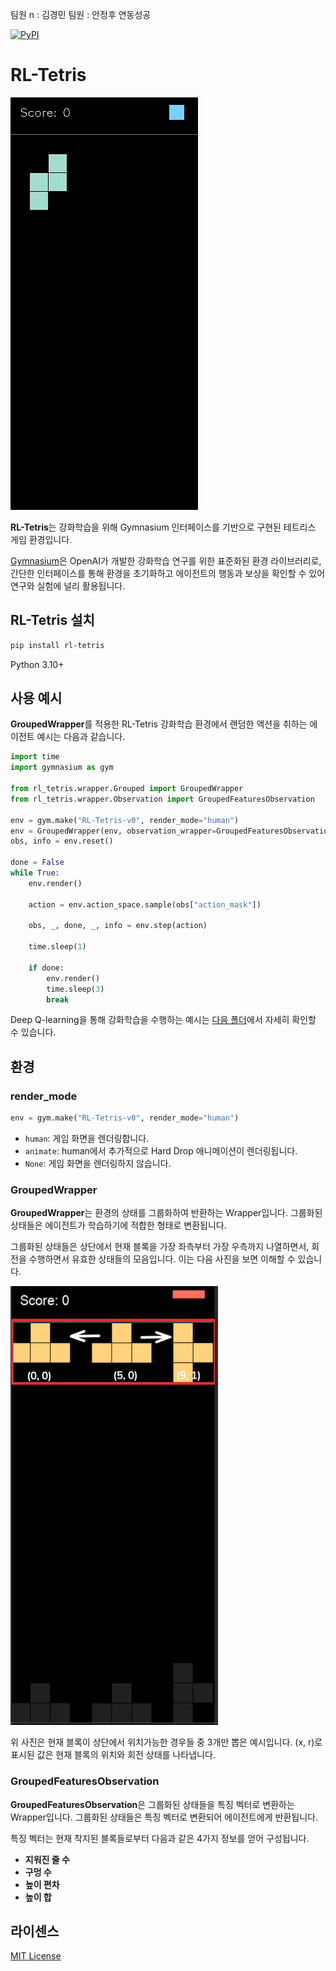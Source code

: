 팀원 n : 김경민
팀원 : 안정후 연동성공


[![PyPI](https://img.shields.io/pypi/v/rl-tetris.svg)](https://pypi.org/project/rl-tetris/)

# RL-Tetris

![demo](demo.gif)

**RL-Tetris**는 강화학습을 위해 Gymnasium 인터페이스를 기반으로 구현된 테트리스 게임 환경입니다.

[Gymnasium](https://gymnasium.farama.org/index.html)은 OpenAI가 개발한 강화학습 연구를 위한 표준화된 환경 라이브러리로, 간단한 인터페이스를 통해 환경을 초기화하고 에이전트의 행동과 보상을 확인할 수 있어 연구와 실험에 널리 활용됩니다.

## RL-Tetris 설치

```bash
pip install rl-tetris
```

Python 3.10+

## 사용 예시

**GroupedWrapper**를 적용한 RL-Tetris 강화학습 환경에서 랜덤한 액션을 취하는 에이전트 예시는 다음과 같습니다.

```python
import time
import gymnasium as gym

from rl_tetris.wrapper.Grouped import GroupedWrapper
from rl_tetris.wrapper.Observation import GroupedFeaturesObservation

env = gym.make("RL-Tetris-v0", render_mode="human")
env = GroupedWrapper(env, observation_wrapper=GroupedFeaturesObservation(env))
obs, info = env.reset()

done = False
while True:
    env.render()

    action = env.action_space.sample(obs["action_mask"])

    obs, _, done, _, info = env.step(action)

    time.sleep(1)

    if done:
        env.render()
        time.sleep(3)
        break
```

Deep Q-learning을 통해 강화학습을 수행하는 예시는 [다음 폴더](examples)에서 자세히 확인할 수 있습니다.

## 환경

### render_mode

```python
env = gym.make("RL-Tetris-v0", render_mode="human")
```

- `human`: 게임 화면을 렌더링합니다.
- `animate`: human에서 추가적으로 Hard Drop 애니메이션이 렌더링됩니다.
- `None`: 게임 화면을 렌더링하지 않습니다.

### GroupedWrapper

**GroupedWrapper**는 환경의 상태를 그룹화하여 반환하는 Wrapper입니다. 그룹화된 상태들은 에이전트가 학습하기에 적합한 형태로 변환됩니다.

그룹화된 상태들은 상단에서 현재 블록을 가장 좌측부터 가장 우측까지 나열하면서, 회전을 수행하면서 유효한 상태들의 모음입니다.
이는 다음 사진을 보면 이해할 수 있습니다.

![GroupedWrapper](GroupedWrapper.png)

위 사진은 현재 블록이 상단에서 위치가능한 경우들 중 3개만 뽑은 예시입니다.
(x, r)로 표시된 값은 현재 블록의 위치와 회전 상태를 나타냅니다.

### GroupedFeaturesObservation

**GroupedFeaturesObservation**은 그룹화된 상태들을 특징 벡터로 변환하는 Wrapper입니다. 그룹화된 상태들은 특징 벡터로 변환되어 에이전트에게 반환됩니다.

특징 벡터는 현재 착지된 블록들로부터 다음과 같은 4가지 정보를 얻어 구성됩니다.

- **지워진 줄 수**
- **구멍 수**
- **높이 편차**
- **높이 합**

## 라이센스

[MIT License](LICENSE)

